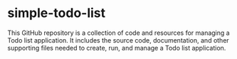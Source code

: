 # simple-todo-list
This GitHub repository is a collection of code and resources for managing a Todo list application. It includes the source code, documentation, and other supporting files needed to create, run, and manage a Todo list application.
